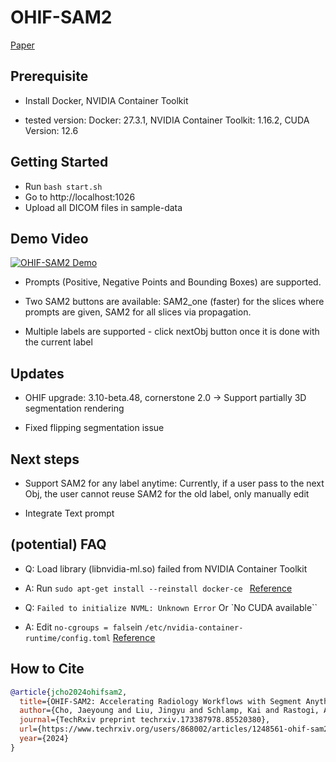 # OHIF-SAM2

[Paper](https://www.techrxiv.org/users/868002/articles/1248561-ohif-sam2-accelerating-radiology-workflows-with-segment-anything-model-2)

## Prerequisite

- Install Docker, NVIDIA Container Toolkit

- tested version: Docker: 27.3.1, NVIDIA Container Toolkit: 1.16.2, CUDA Version: 12.6

## Getting Started

- Run `bash start.sh`
- Go to http://localhost:1026
- Upload all DICOM files in sample-data

## Demo Video

[![OHIF-SAM2 Demo](https://img.youtube.com/vi/oNDI-WBMWC0/0.jpg)](https://youtu.be/oNDI-WBMWC0)

- Prompts (Positive, Negative Points and Bounding Boxes) are supported.

- Two SAM2 buttons are available: SAM2_one (faster) for the slices where prompts are given, SAM2 for all slices via propagation.

- Multiple labels are supported - click nextObj button once it is done with the current label

## Updates

- OHIF upgrade: 3.10-beta.48, cornerstone 2.0 -> Support partially 3D segmentation rendering

- Fixed flipping segmentation issue

## Next steps

- Support SAM2 for any label anytime: Currently, if a user pass to the next Obj, the user cannot reuse SAM2 for the old label, only manually edit

- Integrate Text prompt

## (potential) FAQ

- Q: Load library (libnvidia-ml.so) failed from NVIDIA Container Toolkit
- A: Run `sudo apt-get install --reinstall docker-ce ` [Reference](https://github.com/NVIDIA/nvidia-container-toolkit/issues/305)

- Q: `Failed to initialize NVML: Unknown Error` Or `No CUDA available``
- A: Edit `no-cgroups = false`in `/etc/nvidia-container-runtime/config.toml` [Reference](https://forums.developer.nvidia.com/t/nvida-container-toolkit-failed-to-initialize-nvml-unknown-error/286219/2)

## How to Cite

```bibtex
@article{jcho2024ohifsam2,
  title={OHIF-SAM2: Accelerating Radiology Workflows with Segment Anything Model 2},
  author={Cho, Jaeyoung and Liu, Jingyu and Schlamp, Kai and Rastogi, Aditya and Vollmuth, Philipp},
  journal={TechRxiv preprint techrxiv.173387978.85520380},
  url={https://www.techrxiv.org/users/868002/articles/1248561-ohif-sam2-accelerating-radiology-workflows-with-segment-anything-model-2},
  year={2024}
}
```

